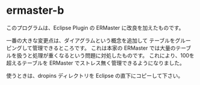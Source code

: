 ermaster-b
==========

このプログラムは、Eclipse Plugin の ERMaster に改良を加えたものです。

一番の大きな変更点は、ダイアグラムという概念を追加して
テーブルをグルーピングして管理できるところです。
これは本家の ERMaster では大量のテーブルを扱うと処理が重くなるという問題に対処したものです。
これにより、100を超えるテーブルを ERMaster でストレス無く管理できるようになりました。

使うときは、dropins ディレクトリを Eclipse の直下にコピーして下さい。
